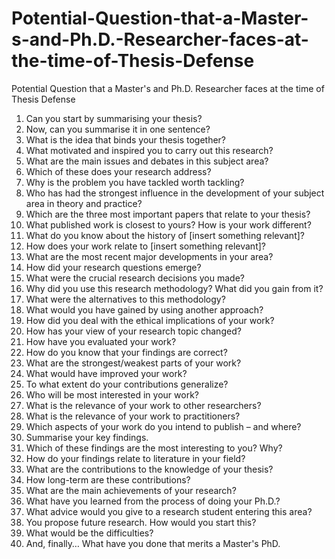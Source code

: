 # Potential-Question-that-a-Master-s-and-Ph.D.-Researcher-faces-at-the-time-of-Thesis-Defense
Potential Question that a Master's and Ph.D. Researcher faces at the time of Thesis Defense

1. Can you start by summarising your thesis?
2. Now, can you summarise it in one sentence?
3. What is the idea that binds your thesis together?
4. What motivated and inspired you to carry out this research?
5. What are the main issues and debates in this subject area?
6. Which of these does your research address?
7. Why is the problem you have tackled worth tackling?
8. Who has had the strongest influence in the development of your subject area in theory and practice?
9. Which are the three most important papers that relate to your thesis?
10. What published work is closest to yours? How is your work different?
11. What do you know about the history of [insert something relevant]?
12. How does your work relate to [insert something relevant]?
13. What are the most recent major developments in your area?
14. How did your research questions emerge?
15. What were the crucial research decisions you made?
16. Why did you use this research methodology? What did you gain from it?
17. What were the alternatives to this methodology?
18. What would you have gained by using another approach?
19. How did you deal with the ethical implications of your work?
20. How has your view of your research topic changed?
21. How have you evaluated your work?
22. How do you know that your findings are correct?
23. What are the strongest/weakest parts of your work?
24. What would have improved your work?
25. To what extent do your contributions generalize?
26. Who will be most interested in your work?
27. What is the relevance of your work to other researchers?
28. What is the relevance of your work to practitioners?
29. Which aspects of your work do you intend to publish – and where?
30. Summarise your key findings.
31. Which of these findings are the most interesting to you? Why?
32. How do your findings relate to literature in your field?
33. What are the contributions to the knowledge of your thesis?
34. How long-term are these contributions?
35. What are the main achievements of your research?
36. What have you learned from the process of doing your Ph.D.?
37. What advice would you give to a research student entering this area?
38. You propose future research. How would you start this?
39. What would be the difficulties?
40. And, finally… What have you done that merits a Master's PhD.
